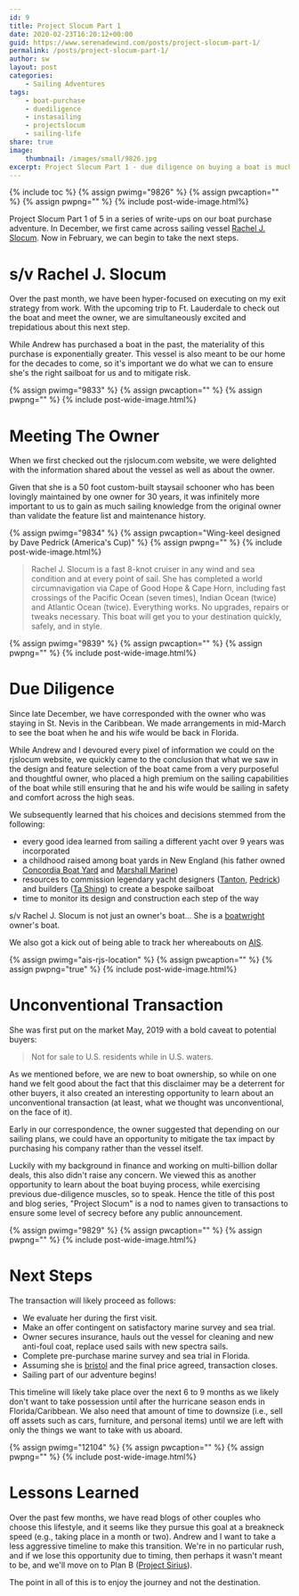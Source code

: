 ```yaml
---
id: 9
title: Project Slocum Part 1
date: 2020-02-23T16:20:12+00:00
guid: https://www.serenadewind.com/posts/project-slocum-part-1/
permalink: /posts/project-slocum-part-1/
author: sw
layout: post
categories:
    - Sailing Adventures
tags:
    - boat-purchase
    - duediligence
    - instasailing
    - projectslocum
    - sailing-life
share: true
image:
    thumbnail: /images/small/9826.jpg 
excerpt: Project Slocum Part 1 - due diligence on buying a boat is much like buying a house. Just as you may make an offer contingent on several variables, in the case of buying a boat it will be contingent on a marine survey and a sea trial. 
---
```

{% include toc %}
{% assign pwimg="9826" %}
{% assign pwcaption="" %}
{% assign pwpng="" %}
{% include post-wide-image.html%}

Project Slocum Part 1 of 5 in a series of write-ups on our boat purchase adventure. In December, we first came across sailing vessel [Rachel J. Slocum](https://serenadewind.com/posts/when-first-we-saw-rachel-j-slocum/ "Rachel J Slocum"). Now in February, we can begin to take the next steps.

# s/v Rachel J. Slocum

Over the past month, we have been hyper-focused on executing on my exit strategy from work. With the upcoming trip to Ft. Lauderdale to check out the boat and meet the owner, we are simultaneously excited and trepidatious about this next step.

While Andrew has purchased a boat in the past, the materiality of this purchase is exponentially greater. This vessel is also meant to be our home for the decades to come, so it's important we do what we can to ensure she's the right sailboat for us and to mitigate risk.

{% assign pwimg="9833" %}
{% assign pwcaption="" %}
{% assign pwpng="" %}
{% include post-wide-image.html%}


# Meeting The Owner

When we first checked out the rjslocum.com website, we were delighted with the information shared about the vessel as well as about the owner.

Given that she is a 50 foot custom-built staysail schooner who has been lovingly maintained by one owner for 30 years, it was infinitely more important to us to gain as much sailing knowledge from the original owner than validate the feature list and maintenance history.

{% assign pwimg="9834" %}
{% assign pwcaption="Wing-keel designed by Dave Pedrick (America's Cup)" %}
{% assign pwpng="" %}
{% include post-wide-image.html%}


>Rachel J. Slocum is a fast 8-knot cruiser in any wind and sea condition and at every point of sail.
>She has completed a world circumnavigation via Cape of Good Hope & Cape Horn, including fast crossings of the Pacific Ocean (seven times), Indian Ocean (twice) and Atlantic Ocean (twice). Everything works.
>No upgrades, repairs or tweaks necessary. This boat will get you to your destination quickly, safely, and in style.

{% assign pwimg="9839" %}
{% assign pwcaption="" %}
{% assign pwpng="" %}
{% include post-wide-image.html%}
 

# Due Diligence

Since late December, we have corresponded with the owner who was staying in St. Nevis in the Caribbean. We made arrangements in mid-March to see the boat when he and his wife would be back in Florida.

While Andrew and I devoured every pixel of information we could on the rjslocum website, we quickly came to the conclusion that what we saw in the design and feature selection of the boat came from a very purposeful and thoughtful owner, who placed a high premium on the sailing capabilities of the boat while still ensuring that he and his wife would be sailing in safety and comfort across the high seas. 

We subsequently learned that his choices and decisions stemmed from the following:

- every good idea learned from sailing a different yacht over 9 years was incorporated
- a childhood raised among boat yards in New England (his father owned [Concordia Boat Yard](https://www.concordiaboats.com/ "Concordia") and [Marshall Marine](https://www.marshallcat.com/ "Marshall Marine"))
- resources to commission legendary yacht designers ([Tanton](https://chauncey-tanton-wb7a.squarespace.com/ "Tanton"), [Pedrick](https://www.pedrickyacht.com/ "Pedrick")) and builders ([Ta Shing](http://www.tashingyachts.com.tw/ "Ta Shing Boatyard")) to create a bespoke sailboat
- time to monitor its design and construction each step of the way

s/v Rachel J. Slocum is not just an owner's boat... She is a [boatwright](https://www.dictionary.com/browse/boatwright "boatwright") owner's boat.

We also got a kick out of being able to track her whereabouts on [AIS](https://www.myshiptracking.com/?mmsi=235001830 "Find RJS"). 

{% assign pwimg="ais-rjs-location" %}
{% assign pwcaption="" %}
{% assign pwpng="true" %}
{% include post-wide-image.html%}


# Unconventional Transaction

She was first put on the market May, 2019 with a bold caveat to potential buyers:

>Not for sale to U.S. residents while in U.S. waters.

As we mentioned before, we are new to boat ownership, so while on one hand we felt good about the fact that this disclaimer may be a deterrent for other buyers, it also created an interesting opportunity to learn about an unconventional transaction (at least, what we thought was unconventional, on the face of it). 

Early in our correspondence, the owner suggested that depending on our sailing plans, we could have an opportunity to mitigate the tax impact by purchasing his company rather than the vessel itself.

Luckily with my background in finance and working on multi-billion dollar deals, this also didn't raise any concern. We viewed this as another opportunity to learn about the boat buying process, while exercising previous due-diligence muscles, so to speak. Hence the title of this post and blog series, "Project Slocum" is a nod to names given to transactions to ensure some level of secrecy before any public announcement. 

{% assign pwimg="9829" %}
{% assign pwcaption="" %}
{% assign pwpng="" %}
{% include post-wide-image.html%}
 

# Next Steps

The transaction will likely proceed as follows:

- We evaluate her during the first visit.
- Make an offer contingent on satisfactory marine survey and sea trial.
- Owner secures insurance, hauls out the vessel for cleaning and new anti-foul coat, replace used sails with new spectra sails.
- Complete pre-purchase marine survey and sea trial in Florida.
- Assuming she is [bristol](http://www.boatinspect.com/Insurance%20Survey.htm "bristol") and the final price agreed, transaction closes.
- Sailing part of our adventure begins!

This timeline will likely take place over the next 6 to 9 months as we likely don't want to take possession until after the hurricane season ends in Florida/Caribbean. We also need that amount of time to downsize (i.e., sell off assets such as cars, furniture, and personal items) until we are left with only the things we want to take with us aboard.

{% assign pwimg="12104" %}
{% assign pwcaption="" %}
{% assign pwpng="" %}
{% include post-wide-image.html%}
 

# Lessons Learned

Over the past few months, we have read blogs of other couples who choose this lifestyle, and it seems like they pursue this goal at a breakneck speed (e.g., taking place in a month or two). Andrew and I want to take a less aggressive timeline to make this transition. We're in no particular rush, and if we lose this opportunity due to timing, then perhaps it wasn't meant to be, and we'll move on to Plan B ([Project Sirius](https://serenadewind.com/posts/boot-2020/ "Project Sirius")).

The point in all of this is to enjoy the journey and not the destination. 

